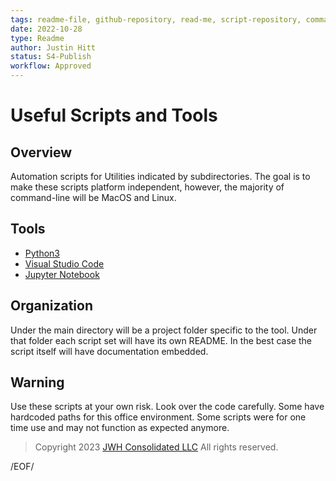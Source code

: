 ```yaml
---
tags: readme-file, github-repository, read-me, script-repository, command-line
date: 2022-10-28
type: Readme
author: Justin Hitt
status: S4-Publish
workflow: Approved
---
```


# Useful Scripts and Tools

## Overview

Automation scripts for Utilities indicated by subdirectories. The goal is to make these scripts platform independent, however, the majority of command-line will be MacOS and Linux.

## Tools

- [Python3](https://www.python.org/)
- [Visual Studio Code](https://code.visualstudio.com/Download)
- [Jupyter Notebook](https://jupyter.org/install)

## Organization

Under the main directory will be a project folder specific to the tool. Under that folder each script set will have its own README. In the best case the script itself will have documentation embedded.

## Warning

Use these scripts at your own risk. Look over the code carefully. Some have hardcoded paths for this office environment. Some scripts were for one time use and may not function as expected anymore.

> Copyright 2023 [JWH Consolidated LLC](https://www.jwhco.com/?utm_source=repository&utm_medium=github.com&utm_content=jwhco-scripts-readme) All rights reserved.

/EOF/
